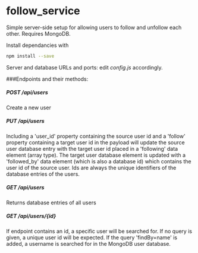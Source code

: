 # follow_service
Simple server-side setup for allowing users to follow and unfollow each other. Requires MongoDB.

Install dependancies with
```bash
npm install --save
```

Server and database URLs and ports: edit *config.js* accordingly.

###Endpoints and their methods:

##### POST /api/users

Create a new user

##### PUT /api/users

Including a 'user_id' property containing the source user id and a 'follow' property containing a target user id in the payload will update the source user database entry with the target user id placed in a 'following' data element (array type). The target user database element is updated with a 'followed_by' data element (which is also a database id) which contains the user id of the source user. Ids are always the unique identifiers of the database entries of the users.

##### GET /api/users

Returns database entries of all users

##### GET /api/users/{id}

If endpoint contains an id, a specific user will be searched for. If no query is given, a unique user id will be expected. If the query 'findBy=name' is added, a username is searched for in the MongoDB user database.

